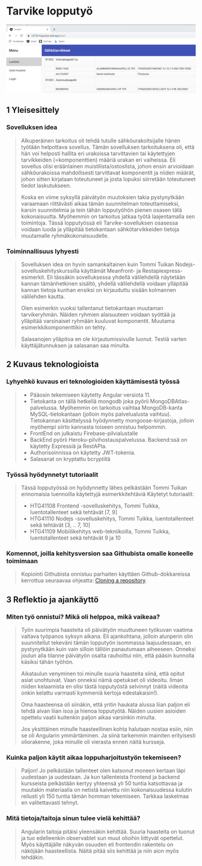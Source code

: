 # Tarvike lopputyö

![kuva](./tarvike.png)

## 1 Yleisesittely

### Sovelluksen idea

> Alkuperäinen tarkoitus oli tehdä tutulle sähköurakoitsijalle hänen työtään helpottava sovellus. Tämän sovelluksen tarkoituksena oli, että hän voi helposti hallita eri urakoissa tarvittavien tai käytettyjen tarvikkeiden (=komponenttien) määriä urakan eri vaiheissa. Eli sovellus olisi eräänlainen muistilista/ostoslista, johon ensin arvioidaan sähköurakoissa mahdollisesti tarvittavat komponentit ja niiden määrät, johon sitten kirjataan toteutuneet ja josta lopuksi siirretään toteutuneet tiedot laskutukseen.
>
> Koska en viime syksyllä päivätyön muutoksien takia pystynytkään varaamaan riittävästi aikaa tämän suunnitelman toteuttamiseksi, karsin suunnitelmia ja tein tähän lopputyöhön pienen osasen tätä kokonaisuutta. Myöhemmin on tarkoitus jatkaa työtä laajentamalla sen toimintoja.
> Tässä lopputyössä eli Tarvike-sovelluksen osasessa voidaan luoda ja ylläpitää tietokantaan sähkötarvikkeiden tietoja muutamalle ryhmäkokonaisuudelle.

### Toiminnallisuus lyhyesti

> Sovelluksen idea on hyvin samankaltainen kuin Tommi Tuikan Nodejs-sovelluskehityskurssilla käyttämät Meanfront- ja Restapiexpress-esimerkit.
> Eli tässäkin sovelluksessa yhdellä välilehdellä näytetään kannan tämänhetkinen sisältö, yhdellä välilehdellä voidaan ylläpitää kannan tietoja kunhan ensiksi on kirjauduttu sisään kolmannen välilehden kautta.
>
> Olen esimerkin vuoksi tallentanut tietokantaan muutaman tarvikeryhmän. Näiden ryhmien alaisuuteen voidaan syöttää ja ylläpitää varsinaiset ryhmään kuuluvat komponentit. Muutama esimerkkikomponenttikin on tehty.
>
> Salasanojen ylläpitoa en ole kirjautumissivulle luonut. Testiä varten käyttäjätunnuksen ja salasanan saa minulta.

## 2 Kuvaus teknologioista

### Lyhyehkö kuvaus eri teknologioiden käyttämisestä työssä

> - Pääosin tekemiseen käytetty Angular versiota 11.
> - Tietokanta on tällä hetkellä mongodb joka pyörii MongoDBAtlas-palvelussa. Myöhemmin on tarkoitus vaihtaa MongoDB-kanta MySQL-tietokantaan (jolloin myös palvelualusta vaihtuu). Tietokannan käsittelyssä hyödynnetty mongoose-kirjastoja, jolloin myöhempi siirto kannasta toiseen onnistuu helpommin.
> - FrontEnd on julkaistu Firebase-pilvialustalle
> - BackEnd pyörii Heroku-pilvihostauspalvelussa. Backend:ssä on käytetty Expressiä ja RestAPIa.
> - Authorisoinnissa on käytetty JWT-tokenia.
> - Salasanat on kryptattu bcryptillä

### Työssä hyödynnetyt tutoriaalit

> Tässä lopputyössä on hyödynnetty lähes pelkästään Tommi Tuikan erinomaisia luennoilla käytettyjä esimerkkitehtäviä
> Käytetyt tutoriaalit:
>
> - HTG41108 Frontend -sovelluskehitys, Tommi Tuikka, luentotallenteet sekä tehtävät [7, 9]
> - HTG41110 Nodejs -sovelluskehitys, Tommi Tuikka, luentotallenteet sekä tehtävät [3, .. 7, 10]
> - HTG41109 Mobiilikehitys web-tekniikoilla, Tommi Tuikka, luentotallenteet sekä tehtävät 9 ja 10

### Komennot, joilla kehitysversion saa Githubista omalle koneelle toimimaan

> Kopiointi Githubista onnistuu parhaiten käyttäen Github-dokkareissa kerrottua seuraavaa ohjeatta: [Cloning a repository](https://docs.github.com/en/github/creating-cloning-and-archiving-repositories/cloning-a-repository).

## 3 Reflektio ja ajankäyttö

### Miten työ onnistui? Mikä oli helppoa, mikä vaikeaa?

> Työn suurimpia haasteita oli päivätyön muuttuneen työkuvan vaatima valtava työpanos syksyn aikana. Eli ajankohtana, jolloin alunperin olin suunnitellut tekeväni tämän lopputyön isommassa laajuudessaan, en pystynytkään kuin vain silloin tällöin panautumaan aiheeseen. Onneksi joulun alla tilanne päivätyön osalta rauhoittui niin, että pääsin kunnolla käsiksi tähän työhön.
>
> Aikataulun venyminen toi minulle suuria haasteita siinä, että opitut asiat unohtuivat. Vaan onneksi nämä opetukset oli videoitu. Ilman niiden kelaamista en olisi tästä lopputyöstä selvinnyt (näitä videoita onkin kelattu varmasti kymmeniä kertoja edestakaisin!).
>
> Oma haasteensa oli siinäkin, että yritin haukata alussa liian paljon eli tehdä aivan liian isoa ja hienoa lopputyötä. Näiden uusien asioiden opettelu vaatii kuitenkin paljon aikaa varsinkin minulta.
>
> Jos yksittäinen minulle haasteellinen kohta halutaan nostaa esiin, niin se oli Angularin ymmärtäminen. Ja siinä tarkemmin mainiten erityisesti oliorakenne, joka minulle oli vierasta ennen näitä kursseja.

### Kuinka paljon käytit aikaa loppuharjoitustyön tekemiseen?

> Paljon! Jo pelkästään tallenteet olen katsonut moneen kertaan läpi uudestaan ja uudestaan. Ja kun tallenteista frontend ja backend kursseista pelkästään kertyy yhteensä yli 50 tuntia katsottavaa ja muutakin materiaalia on netistä kaivettu niin kokonaisuudessa kulutin reilusti yli 150 tuntia tämän homman tekemiseen. Tarkkaa laskelmaa en valitettavasti tehnyt.

### Mitä tietoja/taitoja sinun tulee vielä kehittää?

> Angularin taitoja pitäisi yleensäkin kehittää. Suuria haasteita on tuonut ja tuo edelleenkin observablet sun muut olioihin liittyvät opettelut.
> Myös käyttäjälle näkyvän osuuden eli frontendin rakentelu on näköjään haasteellista. Näitä pitää siis kehittää ja niin aion myös tehdäkin.
